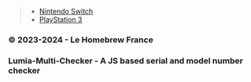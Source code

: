 > - [Nintendo Switch](https://homebrewfrance.github.io/mutli-checker/switch/)
> - [PlayStation 3](https://homebrewfrance.github.io/multi-checker/ps3/)

### © 2023-2024 - Le Homebrew France
### Lumia-Multi-Checker - A JS based serial and model number checker
